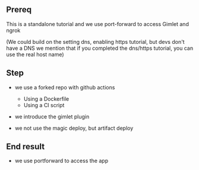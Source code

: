 ## Prereq
This is a standalone tutorial and we use port-forward to access Gimlet and ngrok

(We could build on the setting dns, enabling https tutorial, but devs don't have a DNS
we mention that if you completed the dns/https tutorial, you can use the real host name)

## Step
- we use a forked repo with github actions
  - Using a Dockerfile
  - Using a CI script

- we introduce the gimlet plugin
- we not use the magic deploy, but artifact deploy

## End result
- we use portforward to access the app

